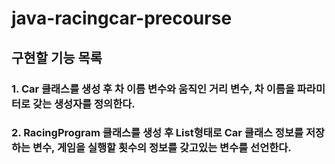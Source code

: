 # java-racingcar-precourse

## 구현할 기능 목록


### 1. Car 클래스를 생성 후 차 이름 변수와 움직인 거리 변수, 차 이름을 파라미터로 갖는 생성자를 정의한다.

### 2. RacingProgram 클래스를 생성 후 List형태로 Car 클래스 정보를 저장하는 변수, 게임을 실행할 횟수의 정보를 갖고있는 변수를 선언한다.

